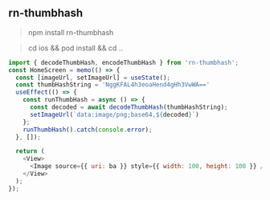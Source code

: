 ## rn-thumbhash


> npm install rn-thumbhash

> cd ios && pod install && cd ..

```javascript
import { decodeThumbHash, encodeThumbHash } from 'rn-thumbhash';
const HomeScreen = memo(() => {
  const [imageUrl, setImageUrl] = useState();
  const thumbHashString = 'NggKFAL4h3eoaHend4gHh3VwWA=='
  useEffect(() => {
    const runThumbHash = async () => {
      const decoded = await decodeThumbHash(thumbHashString);
      setImageUrl(`data:image/png;base64,${decoded}`)
    };
    runThumbHash().catch(console.error);
  }, []);

  return (
    <View>
      <Image source={{ uri: ba }} style={{ width: 100, height: 100 }} />
    </View>
  );
});

```
